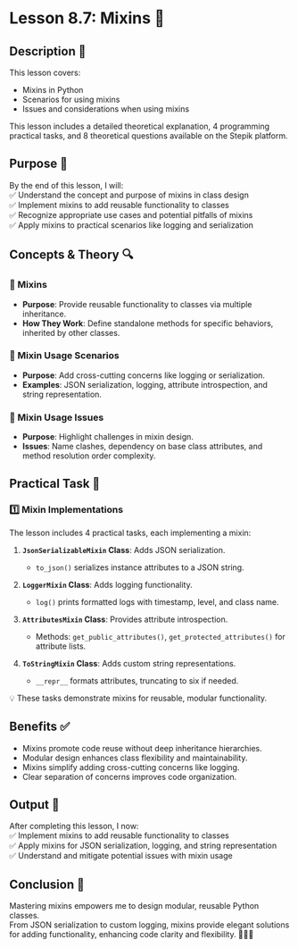 # Lesson 8.7: Mixins 🧩

## Description 📝

This lesson covers:

-   Mixins in Python
-   Scenarios for using mixins
-   Issues and considerations when using mixins

This lesson includes a detailed theoretical explanation, 4 programming practical tasks, and 8 theoretical questions available on the Stepik platform.

## Purpose 🎯

By the end of this lesson, I will:  
✅ Understand the concept and purpose of mixins in class design  
✅ Implement mixins to add reusable functionality to classes  
✅ Recognize appropriate use cases and potential pitfalls of mixins  
✅ Apply mixins to practical scenarios like logging and serialization

## Concepts & Theory 🔍

### 🔹 Mixins

-   **Purpose**: Provide reusable functionality to classes via multiple inheritance.
-   **How They Work**: Define standalone methods for specific behaviors, inherited by other classes.

### 🔹 Mixin Usage Scenarios

-   **Purpose**: Add cross-cutting concerns like logging or serialization.
-   **Examples**: JSON serialization, logging, attribute introspection, and string representation.

### 🔹 Mixin Usage Issues

-   **Purpose**: Highlight challenges in mixin design.
-   **Issues**: Name clashes, dependency on base class attributes, and method resolution order complexity.

## Practical Task 🧪

### 1️⃣ **Mixin Implementations**

The lesson includes 4 practical tasks, each implementing a mixin:

1. **`JsonSerializableMixin` Class**: Adds JSON serialization.

    - `to_json()` serializes instance attributes to a JSON string.

2. **`LoggerMixin` Class**: Adds logging functionality.

    - `log()` prints formatted logs with timestamp, level, and class name.

3. **`AttributesMixin` Class**: Provides attribute introspection.

    - Methods: `get_public_attributes()`, `get_protected_attributes()` for attribute lists.

4. **`ToStringMixin` Class**: Adds custom string representations.
    - `__repr__` formats attributes, truncating to six if needed.

💡 These tasks demonstrate mixins for reusable, modular functionality.

## Benefits ✅

-   Mixins promote code reuse without deep inheritance hierarchies.
-   Modular design enhances class flexibility and maintainability.
-   Mixins simplify adding cross-cutting concerns like logging.
-   Clear separation of concerns improves code organization.

## Output 📜

After completing this lesson, I now:  
✅ Implement mixins to add reusable functionality to classes  
✅ Apply mixins for JSON serialization, logging, and string representation  
✅ Understand and mitigate potential issues with mixin usage

## Conclusion 🚀

Mastering mixins empowers me to design modular, reusable Python classes.  
From JSON serialization to custom logging, mixins provide elegant solutions for adding functionality, enhancing code clarity and flexibility. 🧑‍💻✨
